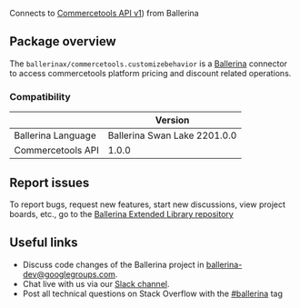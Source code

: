 Connects to [Commercetools API v1](https://docs.commercetools.com/api/)) from Ballerina

## Package overview
The `ballerinax/commercetools.customizebehavior` is a [Ballerina](https://ballerina.io/) connector to access commercetools platform pricing and discount related operations.

### Compatibility
|                    | Version                     |
|--------------------|-----------------------------|
| Ballerina Language | Ballerina Swan Lake 2201.0.0|
| Commercetools API  | 1.0.0                       |

## Report issues
To report bugs, request new features, start new discussions, view project boards, etc., go to the [Ballerina Extended Library repository](https://github.com/ballerina-platform/ballerina-extended-library)

## Useful links
- Discuss code changes of the Ballerina project in [ballerina-dev@googlegroups.com](mailto:ballerina-dev@googlegroups.com).
- Chat live with us via our [Slack channel](https://ballerina.io/community/slack/).
- Post all technical questions on Stack Overflow with the [#ballerina](https://stackoverflow.com/questions/tagged/ballerina) tag